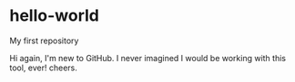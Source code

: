 # hello-world
My first repository

Hi again, I'm new to GitHub.  I never imagined I would be working with this tool, ever!
cheers.

